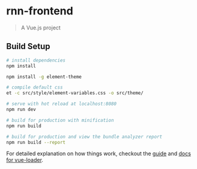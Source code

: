 # rnn-frontend

> A Vue.js project

## Build Setup

``` bash
# install dependencies
npm install

npm install -g element-theme

# compile default css
et -c src/style/element-variables.css -o src/theme/

# serve with hot reload at localhost:8080
npm run dev

# build for production with minification
npm run build

# build for production and view the bundle analyzer report
npm run build --report
```

For detailed explanation on how things work, checkout the [guide](http://vuejs-templates.github.io/webpack/) and [docs for vue-loader](http://vuejs.github.io/vue-loader).
